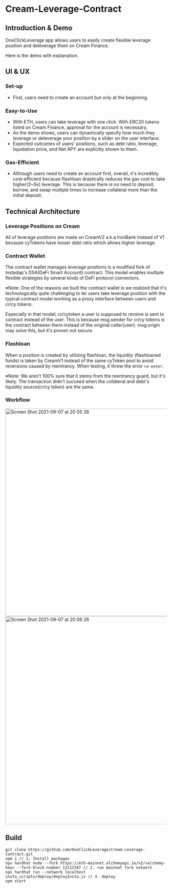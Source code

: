# Cream-Leverage-Contract

## Introduction & Demo

OneClickLeverage app allows users to easily create flexible leverage position and deleverage them on Cream Finance. 

Here is the demo with explanation.




## UI & UX

### Set-up
- First, users need to create an account but only at the beginning.

### Easy-to-Use
- With ETH, users can take leverage with one click. With ERC20 tokens listed on Cream Finance, approval for the account is necessary. 
- As the demo shows, users can dynamically specify how much they leverage or deleverage your position by a slider on the user interface. 
- Expected outcomes of users' positions, such as debt ratio, leverage, liquidation price, and Net APY are explicitly shown to them.

### Gas-Efficient
- Although users need to create an account first, overall, it's incredibly cost-efficient because flashloan drastically reduces the gas cost to take higher(3~5x) leverage. This is because there is no need to deposit, borrow, and swap multiple times to increase collateral more than the initial deposit.


## Technical Architecture

### Leverage Positions on Cream
All of leverage positions are made on CreamV2 a.k.a IronBank instead of V1 because cyTokens have looser debt ratio which allows higher leverage. 

### Contract Wallet
The contract wallet manages leverage positions is a modified fork of Instadap's DSA(DeFi Smart Account) contract. This model enables multiple flexible strategies by several kinds of DeFi protocol connectors.

※Note: One of the reasons we built the contract wallet is we realized that it's technologically quite challenging to let users take leverage position with the typical contract model working as a proxy interface between users and cr/cy tokens.

Especially in that model, cr/cytoken a user is supposed to receive is sent to contract instead of the user. This is because msg.sender for cr/cy tokens is the contract between them instead of the original caller(user). msg.origin may solve this, but it's proven not secure.

### Flashloan
When a position is created by utilizing flashloan, the liquidity (flashloaned funds) is taken by CreamV1 instead of the same cyToken pool to avoid reversions caused by reentrancy. When testing, it threw the error `re-enter`.

※Note: We aren't 100% sure that it stems from the reentrancy guard, but it's likely. The transaction didn't succeed when the collateral and debt's liquidity source(cr/cy token) are the same.

### Workflow 

<img width="648" alt="Screen Shot 2021-09-07 at 20 05 28" src="https://user-images.githubusercontent.com/88586592/132380896-0113c0e1-2382-4b70-8c96-d802e9517bb6.png">

<img width="650" alt="Screen Shot 2021-09-07 at 20 06 26" src="https://user-images.githubusercontent.com/88586592/132380905-07d9fedc-e3ac-498b-a2e8-61dfd10fb8e2.png">

## Build

 ```
 git clone https://github.com/OneClickLeverage/Cream-Leverage-Contract.git
 npm i // 1. Install packages
 npx hardhat node --fork https://eth-mainnet.alchemyapi.io/v2/<alchemy-key> --fork-block-number 13112347 // 2. run mainnet fork network
 npx hardhat run --network localhost insta_scripts/deploy/deployInsta.js // 3. deploy
 npm start
 
 ```

